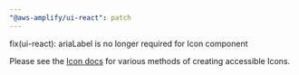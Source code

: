 ```yaml
---
"@aws-amplify/ui-react": patch
---
```


fix(ui-react): ariaLabel is no longer required for Icon component

Please see the [Icon docs](https://ui.docs.amplify.aws/react/components/icon#accessibility) for various methods of creating accessible Icons.
